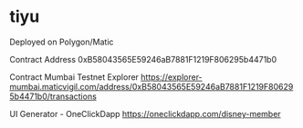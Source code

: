 # tiyu

Deployed on Polygon/Matic

Contract Address
0xB58043565E59246aB7881F1219F806295b4471b0

Contract Mumbai Testnet Explorer
https://explorer-mumbai.maticvigil.com/address/0xB58043565E59246aB7881F1219F806295b4471b0/transactions

UI Generator - OneClickDapp
https://oneclickdapp.com/disney-member